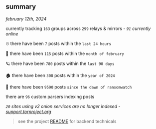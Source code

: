 
## summary
_february 12th, 2024_

currently tracking `163` groups across `299` relays & mirrors - _`91` currently online_

⏲ there have been `7` posts within the `last 24 hours`

🦈 there have been `115` posts within the `month of february`

🪐 there have been `780` posts within the `last 90 days`

🏚 there have been `308` posts within the `year of 2024`

🦕 there have been `9590` posts `since the dawn of ransomwatch`

there are `96` custom parsers indexing posts

_`20` sites using v2 onion services are no longer indexed - [support.torproject.org](https://support.torproject.org/onionservices/v2-deprecation/)_

> see the project [README](https://github.com/joshhighet/ransomwatch#ransomwatch--) for backend technicals
